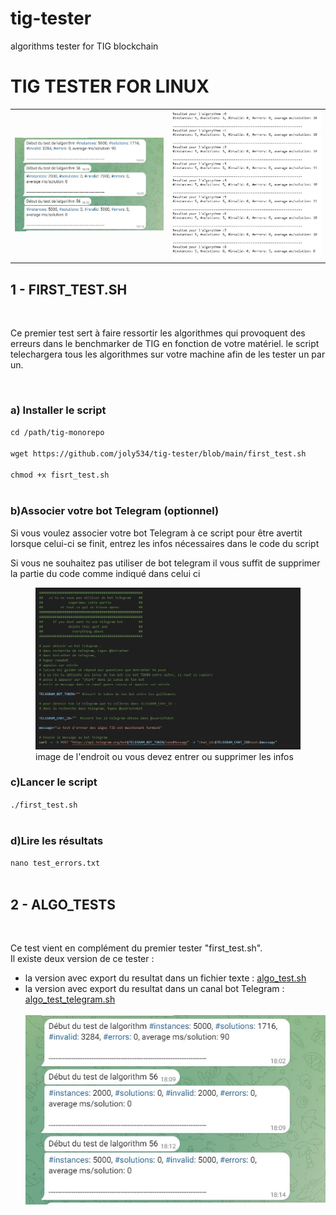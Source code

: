 # tig-tester
algorithms tester for TIG blockchain 
<H1>TIG TESTER FOR LINUX</H1>

<table>
<tr>
<td>
<img src="images/screenshot_telegram.jpg" width="300">
</td><td>
<img src="images/test_error_txt.jpg" width="300">
</td></tr>
</table>
<h2> 1 - FIRST_TEST.SH</h2><br/>
<p>
  Ce premier test sert à faire ressortir les algorithmes qui provoquent des erreurs dans le benchmarker de TIG en fonction de votre matériel. le script telechargera tous les algorithmes sur votre machine afin de les tester un par un.
</p><br/>
<H3>a) Installer le script</H3>

`cd /path/tig-monorepo`<br/><br/>
`wget https://github.com/joly534/tig-tester/blob/main/first_test.sh`<br/><br/>
`chmod +x fisrt_test.sh`<br/><br/>

<h3>b)Associer votre bot Telegram (optionnel)</h3>

<p>Si vous voulez associer votre bot Telegram à ce script pour être avertit lorsque celui-ci se finit, entrez les infos nécessaires dans le code du script</p>

<p>Si vous ne souhaitez pas utiliser de bot telegram il vous suffit de supprimer la partie du code comme indiqué dans celui ci</p>
<figure>
<img src="images/enter_telegram_bot.jpg" width="500" />
<figcaption>image de l'endroit ou vous devez entrer ou supprimer les infos</figcaption>
</figure>

<h3>c)Lancer le script</h3>

`./first_test.sh`<br/><br/>

<h3>d)Lire les résultats</h3>

`nano test_errors.txt`<br/><br/>

<h2> 2 - ALGO_TESTS</h2><br/>
<p>
  Ce test vient en complément du premier tester "first_test.sh".<br/>
  Il existe deux version de ce tester :
  <ul>
    <li>la version avec export du resultat dans un fichier texte : <a href="https://github.com/joly534/tig-tester/blob/main/algos_test.sh">algo_test.sh</a></li> 
    <li>la version avec export du resultat dans un canal bot Telegram : <a href="https://github.com/joly534/tig-tester/blob/main/algo_test_telegram.sh">algo_test_telegram.sh</a></li><br/>
    <img src="images/screenshot_telegram.jpg" width="500">
  </ul>

